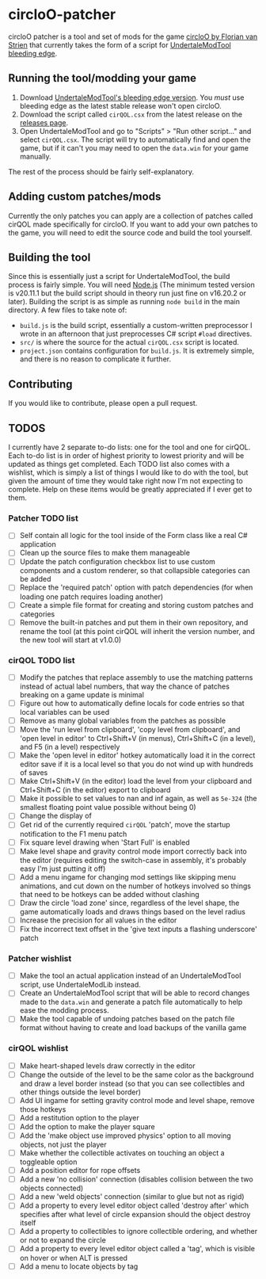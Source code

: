# circloO-patcher
 
circloO patcher is a tool and set of mods for the game [circloO by Florian van Strien](https://store.steampowered.com/app/2195630/circloO/) that currently takes the form of a script for [UndertaleModTool bleeding edge](https://github.com/UnderminersTeam/UndertaleModTool/releases/tag/bleeding-edge).

## Running the tool/modding your game
1. Download [UndertaleModTool's bleeding edge version](https://github.com/UnderminersTeam/UndertaleModTool/releases/tag/bleeding-edge). You _must_ use bleeding edge as the latest stable release won't open circloO.
2. Download the script called `cirQOL.csx` from the latest release on the [releases page](https://github.com/DT-is-not-available/circloO-patcher/releases).
3. Open UndertaleModTool and go to "Scripts" > "Run other script..." and select `cirQOL.csx`. The script will try to automatically find and open the game, but if it can't you may need to open the `data.win` for your game manually.

The rest of the process should be fairly self-explanatory.

## Adding custom patches/mods

Currently the only patches you can apply are a collection of patches called cirQOL made specifically for circloO. If you want to add your own patches to the game, you will need to edit the source code and build the tool yourself.

## Building the tool

Since this is essentially just a script for UndertaleModTool, the build process is fairly simple. You will need [Node.js](https://nodejs.org/en/download) (The minimum tested version is v20.11.1 but the build script should in theory run just fine on v16.20.2 or later). Building the script is as simple as running `node build` in the main directory. A few files to take note of:
- `build.js` is the build script, essentially a custom-written preprocessor I wrote in an afternoon that just preprocesses C# script `#load` directives.
- `src/` is where the source for the actual `cirQOL.csx` script is located.
- `project.json` contains configuration for `build.js`. It is extremely simple, and there is no reason to complicate it further.

## Contributing

If you would like to contribute, please open a pull request.

## TODOS

I currently have 2 separate to-do lists: one for the tool and one for cirQOL. Each to-do list is in order of highest priority to lowest priority and will be updated as things get completed. Each TODO list also comes with a wishlist, which is simply a list of things I would like to do with the tool, but given the amount of time they would take right now I'm not expecting to complete. Help on these items would be greatly appreciated if I ever get to them.

### Patcher TODO list

- [ ] Self contain all logic for the tool inside of the Form class like a real C# application
- [ ] Clean up the source files to make them manageable
- [ ] Update the patch configuration checkbox list to use custom components and a custom renderer, so that collapsible categories can be added
- [ ] Replace the 'required patch' option with patch dependencies (for when loading one patch requires loading another)
- [ ] Create a simple file format for creating and storing custom patches and categories
- [ ] Remove the built-in patches and put them in their own repository, and rename the tool (at this point cirQOL will inherit the version number, and the new tool will start at v1.0.0)

### cirQOL TODO list

- [ ] Modify the patches that replace assembly to use the matching patterns instead of actual label numbers, that way the chance of patches breaking on a game update is minimal
- [ ] Figure out how to automatically define locals for code entries so that local variables can be used
- [ ] Remove as many global variables from the patches as possible
- [ ] Move the 'run level from clipboard', 'copy level from clipboard', and 'open level in editor' to Ctrl+Shift+V (in menus), Ctrl+Shift+C (in a level), and F5 (in a level) respectively
- [ ] Make the 'open level in editor' hotkey automatically load it in the correct editor save if it is a local level so that you do not wind up with hundreds of saves
- [ ] Make Ctrl+Shift+V (in the editor) load the level from your clipboard and Ctrl+Shift+C (in the editor) export to clipboard
- [ ] Make it possible to set values to nan and inf again, as well as `5e-324` (the smallest floating point value possible without being 0)
- [ ] Change the display of 
- [ ] Get rid of the currently required `cirQOL` 'patch', move the startup notification to the F1 menu patch
- [ ] Fix square level drawing when 'Start Full' is enabled
- [ ] Make level shape and gravity control mode import correctly back into the editor (requires editing the switch-case in assembly, it's probably easy I'm just putting it off)
- [ ] Add a menu ingame for changing mod settings like skipping menu animations, and cut down on the number of hotkeys involved so things that need to be hotkeys can be added without clashing
- [ ] Draw the circle 'load zone' since, regardless of the level shape, the game automatically loads and draws things based on the level radius
- [ ] Increase the precision for all values in the editor
- [ ] Fix the incorrect text offset in the 'give text inputs a flashing underscore' patch

### Patcher wishlist

- [ ] Make the tool an actual application instead of an UndertaleModTool script, use UndertaleModLib instead.
- [ ] Create an UndertaleModTool script that will be able to record changes made to the `data.win` and generate a patch file automatically to help ease the modding process.
- [ ] Make the tool capable of undoing patches based on the patch file format without having to create and load backups of the vanilla game

### cirQOL wishlist

- [ ] Make heart-shaped levels draw correctly in the editor
- [ ] Change the outside of the level to be the same color as the background and draw a level border instead (so that you can see collectibles and other things outside the level border)
- [ ] Add UI ingame for setting gravity control mode and level shape, remove those hotkeys
- [ ] Add a restitution option to the player
- [ ] Add the option to make the player square
- [ ] Add the 'make object use improved physics' option to all moving objects, not just the player
- [ ] Make whether the collectible activates on touching an object a toggleable option
- [ ] Add a position editor for rope offsets
- [ ] Add a new 'no collision' connection (disables collision between the two objects connected)
- [ ] Add a new 'weld objects' connection (similar to glue but not as rigid)
- [ ] Add a property to every level editor object called 'destroy after' which specifies after what level of circle expansion should the object destroy itself
- [ ] Add a property to collectibles to ignore collectible ordering, and whether or not to expand the circle
- [ ] Add a property to every level editor object called a 'tag', which is visible on hover or when ALT is pressed
- [ ] Add a menu to locate objects by tag
